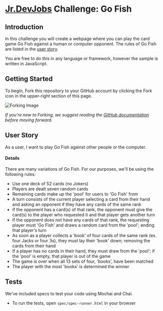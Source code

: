 # <a href='http://www.jrdevjobs.com' target='_blank'>Jr.DevJobs</a> Challenge: Go Fish

## Introduction
In this challenge you will create a webpage where you can play the card game Go Fish against a human or computer opponent. The rules of Go Fish are listed in the [user story](#userstory).

You are free to do this in any language or framework, however the sample is written in JavaScript.

## Getting Started
To begin, Fork this repository to your GitHub account by clicking the Fork icon in the upper-right section of this page.

![Forking Image](https://s3-us-west-2.amazonaws.com/jrdevsimages/repos/fork_button.jpg)

*If you're new to Forking, we suggest reading the <a href='https://help.github.com/articles/fork-a-repo' target='_blank'>GitHub documentation</a> before moving forward.*

## <a name='userstory'></a>User Story
As a user, I want to play Go Fish against other people or the computer.

#### Details
There are many variations of Go Fish. For our purposes, we'll be using the following rules:

* Use one deck of 52 cards (no Jokers)
* Players are dealt seven random cards
* Remaining cards make up the 'pool' for users to 'Go Fish' from
* A turn consists of the current player selecting a card from their hand and asking an opponent if they have any cards of the same rank
* If the opponent has a card(s) of that rank, the opponent must give the card(s) to the player who requested it and that player gets another turn
* If the opponent does not have any cards of that rank, the requesting player must 'Go Fish' and draws a random card from the 'pool'; ending that player's turn
* As soon as a player collects a 'book' of four cards of the same rank (ex. four Jacks or four 3s), they must lay their 'book' down; removing the cards from their hand
* If a player has no cards in their hand, they must draw from the 'pool'; if the 'pool' is empty, that player is out of the game
* The game is over when all 13 sets of four, 'books', have been matched
* The player with the most 'books' is determined the winner

## Tests
We've included specs to test your code using Mochai and Chai.

* To run the tests, open `spec/spec-runner.html` in your browser
